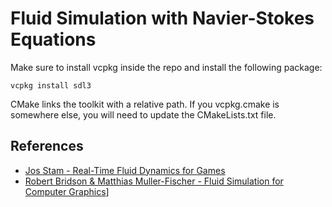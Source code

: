# Fluid Simulation with Navier-Stokes Equations

Make sure to install vcpkg inside the repo and install the following package:
```
vcpkg install sdl3
```

CMake links the toolkit with a relative path. If you vcpkg.cmake is somewhere else, you will need to update the CMakeLists.txt file.


## References
- [Jos Stam - Real-Time Fluid Dynamics for Games](https://www.dgp.toronto.edu/public_user/stam/reality/Research/pdf/GDC03.pdf)
- [Robert Bridson & Matthias Muller-Fischer - Fluid Simulation for Computer Graphics](https://www.cs.ubc.ca/~rbridson/fluidsimulation/fluids_notes.pdf)]
